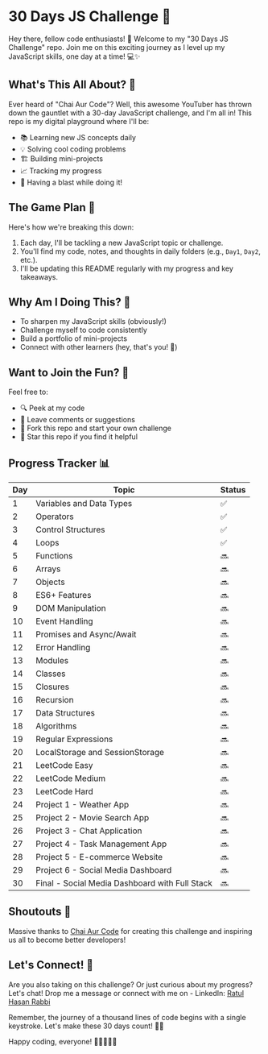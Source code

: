 # 30 Days JS Challenge 🚀

Hey there, fellow code enthusiasts! 👋 Welcome to my "30 Days JS Challenge" repo. Join me on this exciting journey as I level up my JavaScript skills, one day at a time! 💻✨

## What's This All About? 🤔

Ever heard of "Chai Aur Code"? Well, this awesome YouTuber has thrown down the gauntlet with a 30-day JavaScript challenge, and I'm all in! This repo is my digital playground where I'll be:

- 📚 Learning new JS concepts daily
- 💡 Solving cool coding problems
- 🏗️ Building mini-projects
- 📈 Tracking my progress
- 🎉 Having a blast while doing it!

## The Game Plan 📅

Here's how we're breaking this down:

1. Each day, I'll be tackling a new JavaScript topic or challenge.
2. You'll find my code, notes, and thoughts in daily folders (e.g., `Day1`, `Day2`, etc.).
3. I'll be updating this README regularly with my progress and key takeaways.

## Why Am I Doing This? 🎯

- To sharpen my JavaScript skills (obviously!)
- Challenge myself to code consistently
- Build a portfolio of mini-projects
- Connect with other learners (hey, that's you! 👋)

## Want to Join the Fun? 🙌

Feel free to:
- 🔍 Peek at my code
- 💬 Leave comments or suggestions
- 🍴 Fork this repo and start your own challenge
- 🌟 Star this repo if you find it helpful

## Progress Tracker 📊


| Day | Topic                                           | Status |
|-----|------------------------------------------------|--------|
| 1   | Variables and Data Types                        | ✅     |
| 2   | Operators                                       | ✅     |
| 3   | Control Structures                              | ✅     |
| 4   | Loops                                           | ✅     |
| 5   | Functions                                       | 🔜     |
| 6   | Arrays                                          | 🔜     |
| 7   | Objects                                         | 🔜     |
| 8   | ES6+ Features                                   | 🔜     |
| 9   | DOM Manipulation                                | 🔜     |
| 10  | Event Handling                                  | 🔜     |
| 11  | Promises and Async/Await                        | 🔜     |
| 12  | Error Handling                                  | 🔜     |
| 13  | Modules                                         | 🔜     |
| 14  | Classes                                         | 🔜     |
| 15  | Closures                                        | 🔜     |
| 16  | Recursion                                       | 🔜     |
| 17  | Data Structures                                 | 🔜     |
| 18  | Algorithms                                      | 🔜     |
| 19  | Regular Expressions                             | 🔜     |
| 20  | LocalStorage and SessionStorage                 | 🔜     |
| 21  | LeetCode Easy                                   | 🔜     |
| 22  | LeetCode Medium                                 | 🔜     |
| 23  | LeetCode Hard                                   | 🔜     |
| 24  | Project 1 - Weather App                         | 🔜     |
| 25  | Project 2 - Movie Search App                    | 🔜     |
| 26  | Project 3 - Chat Application                    | 🔜     |
| 27  | Project 4 - Task Management App                 | 🔜     |
| 28  | Project 5 - E-commerce Website                  | 🔜     |
| 29  | Project 6 - Social Media Dashboard              | 🔜     |
| 30  | Final - Social Media Dashboard with Full Stack  | 🔜     |


## Shoutouts 📣

Massive thanks to [Chai Aur Code](https://www.youtube.com/@chaiaurcode) for creating this challenge and inspiring us all to become better developers!

## Let's Connect! 🤝

Are you also taking on this challenge? Or just curious about my progress? Let's chat! Drop me a message or connect with me on - LinkedIn: [Ratul Hasan Rabbi](https://www.linkedin.com/in/ratul-hasan-rabbi/)

Remember, the journey of a thousand lines of code begins with a single keystroke. Let's make these 30 days count! 💪😄

Happy coding, everyone! 🎊👩‍💻👨‍💻
